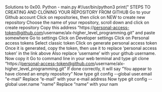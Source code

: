 Solutions to 0x00. Python -
main.py
#!/usr/bin/python3
print("
STEPS TO CREATING AND CLONING YOUR REPOSITORY FROM GITHUB
Go to your Github account
Click on repositories, then click on NEW to create new repository
Choose the name of your repository, scroll down and click on create repository
Copy this address “https://personal-access-token@github.com/username/alx-higher_level_programming.git” and paste somewhere
Go to settings
Click on Developer settings
Click on Personal access tokens
Select classic token
Click on generate personal access token
Once it is generated, copy the token, then use it to replace ‘personal access token’ in the link above
Also replace ‘username’ with your github username. Now copy it 
Go to command line in your web terminal and type git clone “https://personal-access-token@github.com/username/alx-higher_level_programming.git”
If done correctly, it will say “You appear to have cloned an empty repository”
Now type git config --global user.email "e-mail" 
 Replace “e-mail” with your e-mail address
Now type git config --global user.name "name"
Replace “name” with your nam
